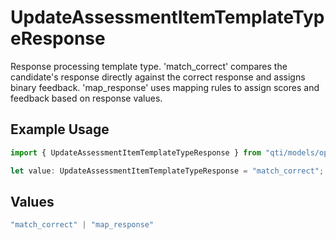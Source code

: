 # UpdateAssessmentItemTemplateTypeResponse

Response processing template type. 'match_correct' compares the candidate's response directly against the correct response and assigns binary feedback. 'map_response' uses mapping rules to assign scores and feedback based on response values.

## Example Usage

```typescript
import { UpdateAssessmentItemTemplateTypeResponse } from "qti/models/operations";

let value: UpdateAssessmentItemTemplateTypeResponse = "match_correct";
```

## Values

```typescript
"match_correct" | "map_response"
```